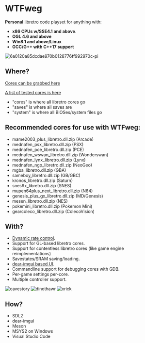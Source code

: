 # WTFweg

**Personal** [libretro](https://www.libretro.com) code playset for anything with:

* **x86 CPUs w/SSE4.1 and above**.
* **OGL 4.6 and above**
* **Win8.1 and above/Linux**
* **GCC/G++ with C++17 support**
 
![6a0120a85dcdae970b0128776ff992970c-pi](https://github.com/cruduxcru0/WTFweg/assets/130935534/1fd7a5f8-2254-4ac6-8bf2-f8b5753cb0d7)


## Where?

[Cores can be grabbed here](http://buildbot.libretro.com/nightly/windows/x86_64/latest/)

[A list of tested cores is here](https://raw.githubusercontent.com/cruduxcru0/WTFweg/master/cores.txt)

* "cores" is where all libretro cores go
* "saves" is where all saves are
* "system" is where all BIOSes/system files go

## Recommended cores for use with WTFweg:
* mame2003_plus_libretro.dll.zip (Arcade)
* mednafen_psx_libretro.dll.zip (PSX)
* mednafen_pce_libretro.dll.zip (PCE)
* mednafen_wswan_libretro.dll.zip (Wonderswan)
* mednafen_lynx_libretro.dll.zip (Lynx)
* mednafen_ngp_libretro.dll.zip (NeoGeo)
* mgba_libretro.dll.zip (GBA)
* sameboy_libretro.dll.zip (GB/GBC)
* kronos_libretro.dll.zip (Saturn)
* snes9x_libretro.dll.zip  (SNES)
* mupen64plus_next_libretro.dll.zip (N64)
* genesis_plus_gx_libretro.dll.zip (MD/Genesis)
* mesen_libretro.dll.zip (NES)
* pokemini_libretro.dll.zip (Pokemon Mini)
* gearcoleco_libretro.dll.zip (ColecoVision)

## With?

* [Dynamic rate control](https://docs.libretro.com/development/cores/dynamic-rate-control/).
* Support for GL-based libretro cores.
* Support for contentless libretro cores (like game engine reimplementations)
* Savestates/SRAM saving/loading.
* [dear-imgui based UI](https://github.com/ocornut/imgui).
* Commandline support for debugging cores with GDB.
* Per-game settings per-core.
* Multiple controller support.

![cavestory](https://user-images.githubusercontent.com/56025978/176826673-3e7d9254-e6a6-4114-bb9c-81d0e26c0c1e.png)
![dinothawr](https://user-images.githubusercontent.com/56025978/176826700-83e7d83e-58cc-4895-913b-60c0d09dc082.png)
![xrick](https://user-images.githubusercontent.com/56025978/176826840-7c794157-6f74-4b68-8882-c89f0cb83b4e.png)


## How?

* SDL2
* dear-imgui
* Meson
* MSYS2 on Windows
* Visual Studio Code
